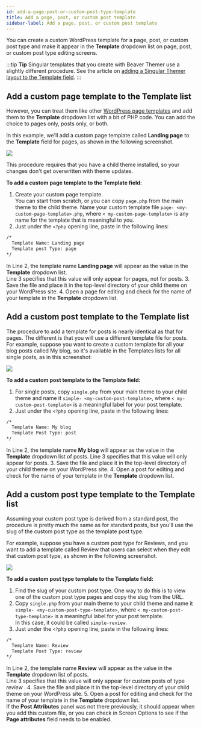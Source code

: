 ```yaml
---
id: add-a-page-post-or-custom-post-type-template
title: Add a page, post, or custom post template
sidebar-label: Add a page, post, or custom post template
---
```


You can create a custom WordPress template for a page, post, or custom post type and make it appear in the **Template** dropdown list on page, post, or custom post type editing screens.

:::tip **Tip**
Singular templates that you create with Beaver Themer use a slightly different procedure. See the article on [adding a Singular Themer layout to the Template field](/beaver-themer/layout-types-modules/singular-layout-type/add-a-singular-themer-layout-to-the-wordpress-page-template-field.md).
:::

## Add a custom page template to the Template list

However, you can treat them like other  [WordPress page templates](https://developer.wordpress.org/themes/template-files-section/page-template-files/) and add them to the **Template** dropdown list with a bit of PHP code. You can add the choice to pages only, posts only, or both.

In this example, we'll add a custom page template called **Landing page** to the **Template** field for pages, as shown in the following screenshot.

![](/img/add-a-page-post-or-custom-post-type-template-6c9f6bf5.png)

This procedure requires that you have a child theme installed, so your changes don't get overwritten with theme updates.

**To add a custom page template to the Template field:**

1. Create your custom page template.  
  You can start from scratch, or you can copy `page.php` from the main theme to the child theme. Name your custom template file `page- <my-custom-page-template>.php`, where `< my-custom-page-template>` is any name for the template that is meaningful to you.
2. Just under the `<?php` opening line, paste in the following lines:  
  ```html
  /*
    Template Name: Landing page
    Template post Type: page
  */
  ```  
  In Line 2, the template name **Landing page** will appear as the value in the **Template** dropdown list.  
  Line 3 specifies that this value will only appear for pages, not for posts.
3. Save the file and place it in the top-level directory of your child theme on your WordPress site.
4. Open a page for editing and check for the name of your template in the **Template** dropdown list.

## Add a custom post template to the Template list

The procedure to add a template for posts is nearly identical as that for pages.   The different is that you will use a different template file for posts. For example, suppose you want to create a custom template for all your blog posts called My blog, so it's available in the Templates lists for all single posts, as in this screenshot:

![](/img/add-a-page-post-or-custom-post-type-template-506600d8.png)

**To add a custom post template to the Template field:**

1. For single posts, copy `single.php` from your main theme to your child theme and name it `simple- <my-custom-post-template>`, where `< my-custom-post-template>` is a meaningful label for your post template.
2. Just under the `<?php` opening line, paste in the following lines:  
  ```html
  /*
    Template Name: My blog
    Template Post Type: post
  */
  ```  
  In Line 2, the template name **My blog** will appear as the value in the **Template** dropdown list of posts.
  Line 3 specifies that this value will only appear for posts.
3. Save the file and place it in the top-level directory of your child theme on your WordPress site.
4. Open a post for editing and check for the name of your template in the **Template** dropdown list.

## Add a custom post type template to the Template list

Assuming your custom post type is derived from a standard post, the procedure is pretty much the same as for standard posts, but you'll use the slug of the custom post type as the template post type.

For example, suppose you have a custom post type for Reviews, and you want to add a template called Review that users can select when they edit that custom post type, as shown in the following screenshot.

![](/img/add-a-page-post-or-custom-post-type-template-a97607b3.png)

**To add a custom post type template to the Template field:**

1. Find the slug of your custom post type. One way to do this is to view one of the custom post type pages and copy the slug from the URL.
2. Copy `single.php` from your main theme to your child theme and name it `simple- <my-custom-post-type-template>`, where `< my-custom-post-type-template>` is a meaningful label for your post template.  
  In this case, it could be called `simple-review`.
3. Just under the `<?php` opening line, paste in the following lines:  
  ```html
  /*
    Template Name: Review
    Template Post Type: review
  */
  ```  
  In Line 2, the template name **Review** will appear as the value in the **Template** dropdown list of posts.  
  Line 3 specifies that this value will only appear for custom posts of type *review* .
4. Save the file and place it in the top-level directory of your child theme on your WordPress site.
5. Open a post for editing and check for the name of your template in the **Template** dropdown list.  
  If the **Post Attributes** panel was not there previously, it should appear when you add this custom file, or you can check in Screen Options to see if the **Page attributes** field needs to be enabled.
